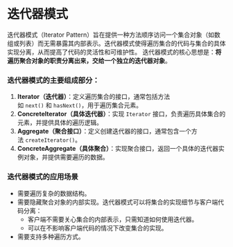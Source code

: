 # 迭代器模式
迭代器模式（Iterator Pattern）旨在提供一种方法顺序访问一个集合对象（如数组或列表）而无需暴露其内部表示。迭代器模式使得遍历集合的代码与集合的具体实现分离，从而提高了代码的灵活性和可维护性。
迭代器模式的核心思想是：**将遍历聚合对象的职责分离出来，交给一个独立的迭代器对象**。
### 迭代器模式的主要组成部分：
1. **Iterator（迭代器）**：定义遍历集合的接口，通常包括方法如 `next()` 和 `hasNext()`，用于遍历集合元素。
2. **ConcreteIterator（具体迭代器）**：实现 `Iterator` 接口，负责遍历具体集合的元素，并提供具体的遍历逻辑。   
3. **Aggregate（聚合接口）**：定义创建迭代器的接口，通常包含一个方法 `createIterator()`。   
4. **ConcreteAggregate（具体聚合）**：实现聚合接口，返回一个具体的迭代器实例对象，并提供需要遍历的数据。

### 迭代器模式的应用场景
- 需要遍历复杂的数据结构。  
- 需要隐藏聚合对象的内部实现。迭代器模式可以将集合的实现细节与客户端代码分离：
	- 客户端不需要关心集合的内部表示，只需知道如何使用迭代器。
	- 可以在不影响客户端代码的情况下改变集合的实现。
- 需要支持多种遍历方式。
